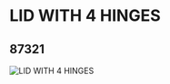 # LID WITH 4 HINGES
## 87321
![LID WITH 4 HINGES](https://lc-www-live-s.legocdn.com/media/bricks/5/2/4563741.jpg)